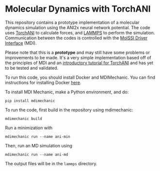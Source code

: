 # Molecular Dynamics with TorchANI

This repository contains a prototype implementation of a molecular dynamics simulation using the ANI2x neural network potential. 
The code uses [TorchANI](https://aiqm.github.io/torchani/index.html) to calculate forces, and [LAMMPS](https://www.lammps.org/#gsc.tab=0) to perform the simulation. Communication between the codes is controlled with the [MolSSI Driver Interface](https://molssi-mdi.github.io/MDI_Library/html/index.html) (MDI).

Please note that this is a **prototype** and may still have some problems or improvements to be made. It's a very simple implementation based off of the principles of MDI and an [introductory tutorial for TorchANI](https://aiqm.github.io/torchani/examples/energy_force.html) and has yet to be tested and validated.

To run this code, you should install Docker and MDIMechanic. You can find instructions for installing Docker [here](https://docs.docker.com/get-docker/).

To install MDI Mechanic, make a Python environment, and do:

```
pip install mdimechanic
```

To run the code, first build in the repository using mdimechanic:

```
mdimechanic build
```

Run a minimization with

```
mdimechanic run --name ani-min
```

Then, run an MD simulation using 

```
mdimechanic run --name ani-md
```

The output files will be in the `lammps` directory.